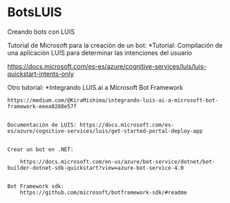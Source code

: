 # BotsLUIS
Creando bots con LUIS

Tutorial de Microsoft para la creación de un bot:
  *Tutorial: Compilación de una aplicación LUIS para determinar las intenciones del usuario
  
  https://docs.microsoft.com/es-es/azure/cognitive-services/luis/luis-quickstart-intents-only
  
  Otro tutorial:
    *Integrando LUIS.ai a Microsoft Bot Framework
    
    https://medium.com/@KiraMishima/integrando-luis-ai-a-microsoft-bot-framework-eeea0288e57f
    
    
    Documentación de LUIS: https://docs.microsoft.com/es-es/azure/cognitive-services/luis/get-started-portal-deploy-app
    
    
    Crear un bot en .NET:
    
        https://docs.microsoft.com/en-us/azure/bot-service/dotnet/bot-builder-dotnet-sdk-quickstart?view=azure-bot-service-4.0
      
      
    Bot Framework sdk:
        https://github.com/microsoft/botframework-sdk/#readme
